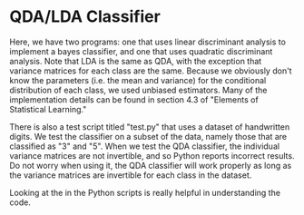 # QDA/LDA Classifier

Here, we have two programs: one that uses linear discriminant analysis to implement a bayes classifier, and one that uses quadratic discriminant analysis. Note that LDA is the same as QDA, with the exception that variance matrices for each class are the same. Because we obviously don't know the parameters (i.e. the mean and variance) for the conditional distribution of each class, we used unbiased estimators. Many of the implementation details can be found in section 4.3 of "Elements of Statistical Learning."

There is also a test script titled "test.py" that uses a dataset of handwritten digits. We test the classifier on a subset of the data, namely those that are classified as "3" and "5". When we test the QDA classifier, the individual variance matrices are not invertible, and so Python reports incorrect results. Do not worry when using it, the QDA classifier will work properly as long as the variance matrices are invertible for each class in the dataset.

Looking at the in the Python scripts is really helpful in understanding the code.